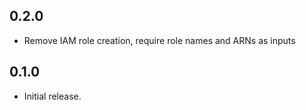 ## 0.2.0

- Remove IAM role creation, require role names and ARNs as inputs

## 0.1.0

- Initial release.
